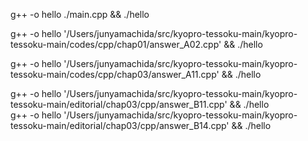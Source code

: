 g++ -o hello ./main.cpp && ./hello

g++ -o hello '/Users/junyamachida/src/kyopro-tessoku-main/kyopro-tessoku-main/codes/cpp/chap01/answer_A02.cpp' && ./hello      

g++ -o hello '/Users/junyamachida/src/kyopro-tessoku-main/kyopro-tessoku-main/codes/cpp/chap03/answer_A11.cpp' && ./hello   

g++ -o hello '/Users/junyamachida/src/kyopro-tessoku-main/kyopro-tessoku-main/editorial/chap03/cpp/answer_B11.cpp' && ./hello   
g++ -o hello '/Users/junyamachida/src/kyopro-tessoku-main/kyopro-tessoku-main/editorial/chap03/cpp/answer_B14.cpp' && ./hello   
